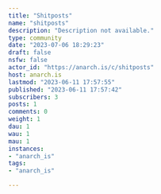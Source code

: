 ```yaml
---
title: "Shitposts" 
name: "shitposts"
description: "Description not available."
type: community
date: "2023-07-06 18:29:23"
draft: false
nsfw: false
actor_id: "https://anarch.is/c/shitposts"
host: anarch.is
lastmod: "2023-06-11 17:57:55"
published: "2023-06-11 17:57:42"
subscribers: 3
posts: 1
comments: 0
weight: 1
dau: 1
wau: 1
mau: 1
instances:
- "anarch_is"
tags: 
- "anarch_is"

---
```

